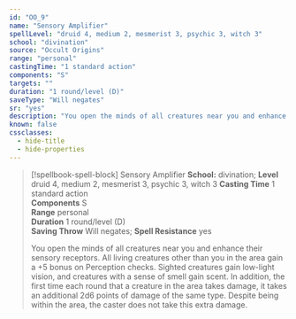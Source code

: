 ```yaml
---
id: "OO_9"
name: "Sensory Amplifier"
spellLevel: "druid 4, medium 2, mesmerist 3, psychic 3, witch 3"
school: "divination"
source: "Occult Origins"
range: "personal"
castingTime: "1 standard action"
components: "S"
targets: ""
duration: "1 round/level (D)"
saveType: "Will negates"
sr: "yes"
description: "You open the minds of all creatures near you and enhance their sensory receptors. All living creatures other than you in the area gain a +5 bonus on Perception checks. Sighted creatures gain low-light vision, and creatures with a sense of smell gain scent. In addition, the first time each round that a creature in the area takes damage, it takes an additional 2d6 points of damage of the same type. Despite being within the area, the caster does not take this extra damage."
known: false
cssclasses:
  - hide-title
  - hide-properties
---
```


> [!spellbook-spell-block] Sensory Amplifier
> **School:** divination; **Level** druid 4, medium 2, mesmerist 3, psychic 3, witch 3
> **Casting Time** 1 standard action  
> **Components** S  
> **Range** personal  
> **Duration** 1 round/level (D)  
> **Saving Throw** Will negates; **Spell Resistance** yes
> 
> You open the minds of all creatures near you and enhance their sensory receptors. All living creatures other than you in the area gain a +5 bonus on Perception checks. Sighted creatures gain low-light vision, and creatures with a sense of smell gain scent. In addition, the first time each round that a creature in the area takes damage, it takes an additional 2d6 points of damage of the same type. Despite being within the area, the caster does not take this extra damage.